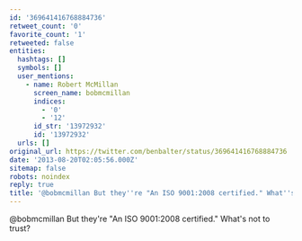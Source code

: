 ```yaml
---
id: '369641416768884736'
retweet_count: '0'
favorite_count: '1'
retweeted: false
entities:
  hashtags: []
  symbols: []
  user_mentions:
    - name: Robert McMillan
      screen_name: bobmcmillan
      indices:
        - '0'
        - '12'
      id_str: '13972932'
      id: '13972932'
  urls: []
original_url: https://twitter.com/benbalter/status/369641416768884736
date: '2013-08-20T02:05:56.000Z'
sitemap: false
robots: noindex
reply: true
title: '@bobmcmillan But they''re "An ISO 9001:2008 certified." What''s not to trust?'
---
```


@bobmcmillan But they're "An ISO 9001:2008 certified." What's not to trust?